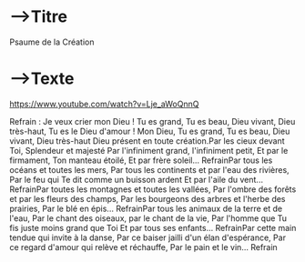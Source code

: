 # -->Titre

Psaume de la Création



# -->Texte



https://www.youtube.com/watch?v=Lje_aWoQnnQ





Refrain : Je veux crier mon Dieu ! Tu es grand, Tu es beau, Dieu vivant, Dieu très-haut, Tu es le Dieu d'amour ! Mon Dieu, Tu es grand, Tu es beau, Dieu vivant, Dieu très-haut Dieu présent en toute création.Par les cieux devant Toi, Splendeur et majesté Par l'infiniment grand, l'infiniment petit, Et par le firmament, Ton manteau étoilé, Et par frère soleil... RefrainPar tous les océans et toutes les mers, Par tous les continents et par l'eau des rivières, Par le feu qui Te dit comme un buisson ardent Et par l'aile du vent... RefrainPar toutes les montagnes et toutes les vallées, Par l'ombre des forêts et par les fleurs des champs, Par les bourgeons des arbres et l'herbe des prairies, Par le blé en épis... RefrainPar tous les animaux de la terre et de l'eau, Par le chant des oiseaux, par le chant de la vie, Par l'homme que Tu fis juste moins grand que Toi Et par tous ses enfants... RefrainPar cette main tendue qui invite à la danse, Par ce baiser jailli d'un élan d'espérance, Par ce regard d'amour qui relève et réchauffe, Par le pain et le vin... Refrain





